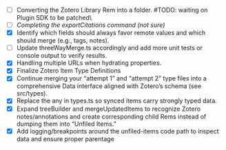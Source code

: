 -   [ ] Converting the Zotero Library Rem into a folder. #TODO: waiting on Plugin SDK to be patched\
-   [ ] _Completing the exportCitations command (not sure)_
-   [x] Identify which fields should always favor remote values and which should merge (e.g., tags, notes).
-   [ ] Update threeWayMerge.ts accordingly and add more unit tests or console output to verify results.
-   [x] Handling multiple URLs when hydrating properties.
-   [x] Finalize Zotero Item Type Definitions
-   [x] Continue merging your “attempt 1” and “attempt 2” type files into a comprehensive Data interface aligned with Zotero’s schema (see src/types).
-   [x] Replace the any in types.ts so synced items carry strongly typed data.
-   [x] Expand treeBuilder and mergeUpdatedItems to recognize Zotero notes/annotations and create corresponding child Rems instead of dumping them into “Unfiled Items.”
-   [x] Add logging/breakpoints around the unfiled-items code path to inspect data and ensure proper parentage
